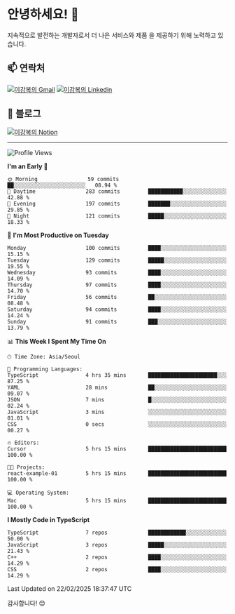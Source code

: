 # 안녕하세요! 👋

지속적으로 발전하는 개발자로서 더 나은 서비스와 제품
을 제공하기 위해 노력하고 있습니다.

## 📫 연락처
[![이강복의 Gmail](https://img.shields.io/badge/Gmail-D14836?style=for-the-badge&logo=gmail&logoColor=white)](mailto:pmmm114@gmail.com)
[![이강복의 Linkedin](https://img.shields.io/badge/LinkedIn-0077B5?style=for-the-badge&logo=linkedin&logoColor=white)](https://www.linkedin.com/in/lkb0297)

## 📝 블로그
[![이강복의 Notion](https://img.shields.io/badge/Notion-000000?style=for-the-badge&logo=notion&logoColor=white)](https://pmmm114.notion.site/)

---
<!--START_SECTION:waka-->
![Profile Views](http://img.shields.io/badge/Profile%20Views-0-blue)

**I'm an Early 🐤** 

```text
🌞 Morning                59 commits          ██░░░░░░░░░░░░░░░░░░░░░░░   08.94 % 
🌆 Daytime                283 commits         ███████████░░░░░░░░░░░░░░   42.88 % 
🌃 Evening                197 commits         ███████░░░░░░░░░░░░░░░░░░   29.85 % 
🌙 Night                  121 commits         █████░░░░░░░░░░░░░░░░░░░░   18.33 % 
```
📅 **I'm Most Productive on Tuesday** 

```text
Monday                   100 commits         ████░░░░░░░░░░░░░░░░░░░░░   15.15 % 
Tuesday                  129 commits         █████░░░░░░░░░░░░░░░░░░░░   19.55 % 
Wednesday                93 commits          ████░░░░░░░░░░░░░░░░░░░░░   14.09 % 
Thursday                 97 commits          ████░░░░░░░░░░░░░░░░░░░░░   14.70 % 
Friday                   56 commits          ██░░░░░░░░░░░░░░░░░░░░░░░   08.48 % 
Saturday                 94 commits          ████░░░░░░░░░░░░░░░░░░░░░   14.24 % 
Sunday                   91 commits          ███░░░░░░░░░░░░░░░░░░░░░░   13.79 % 
```


📊 **This Week I Spent My Time On** 

```text
🕑︎ Time Zone: Asia/Seoul

💬 Programming Languages: 
TypeScript               4 hrs 35 mins       ██████████████████████░░░   87.25 % 
YAML                     28 mins             ██░░░░░░░░░░░░░░░░░░░░░░░   09.07 % 
JSON                     7 mins              █░░░░░░░░░░░░░░░░░░░░░░░░   02.24 % 
JavaScript               3 mins              ░░░░░░░░░░░░░░░░░░░░░░░░░   01.01 % 
CSS                      0 secs              ░░░░░░░░░░░░░░░░░░░░░░░░░   00.27 % 

🔥 Editors: 
Cursor                   5 hrs 15 mins       █████████████████████████   100.00 % 

🐱‍💻 Projects: 
react-example-01         5 hrs 15 mins       █████████████████████████   100.00 % 

💻 Operating System: 
Mac                      5 hrs 15 mins       █████████████████████████   100.00 % 
```

**I Mostly Code in TypeScript** 

```text
TypeScript               7 repos             ████████████░░░░░░░░░░░░░   50.00 % 
JavaScript               3 repos             █████░░░░░░░░░░░░░░░░░░░░   21.43 % 
C++                      2 repos             ████░░░░░░░░░░░░░░░░░░░░░   14.29 % 
CSS                      2 repos             ████░░░░░░░░░░░░░░░░░░░░░   14.29 % 
```




 Last Updated on 22/02/2025 18:37:47 UTC
<!--END_SECTION:waka-->

감사합니다! 😊

